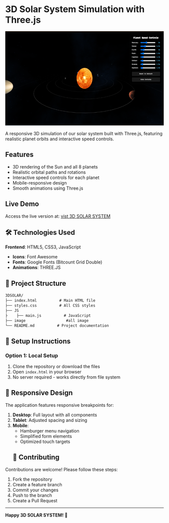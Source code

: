 # 3D Solar System Simulation with Three.js

<p align="center">
  <img src="./SOLAR.png" alt="Coding" width="100%" height="300">
</p>

A responsive 3D simulation of our solar system built with Three.js, featuring realistic planet orbits and interactive speed controls.

## Features

- 3D rendering of the Sun and all 8 planets
- Realistic orbital paths and rotations
- Interactive speed controls for each planet
- Mobile-responsive design
- Smooth animations using Three.js

## Live Demo

Access the live version at: [vist 3D SOLAR SYSTEM ](https://3-d-s-ol-ar.vercel.app/)

## 🛠️ Technologies Used
**Frontend**: HTML5, CSS3, JavaScript
- **Icons**: Font Awesome
- **Fonts**: Google Fonts (Bitcount Grid Double)
- **Animations**: THREE.JS
## 🚀 Project Structure

```
3DSOLAR/
├── index.html          # Main HTML file
├── styles.css          # All CSS styles
├── JS
├    ├── main.js          # JavaScript 
├── image                  #all image    
└── README.md          # Project documentation
```

## 🔧 Setup Instructions

### Option 1: Local Setup

1. Clone the repository or download the files
2. Open `index.html` in your browser
3. No server required - works directly from file system


## 📱 Responsive Design

The application features responsive breakpoints for:

1. **Desktop**: Full layout with all components
2. **Tablet**: Adjusted spacing and sizing
3. **Mobile**:
   - Hamburger menu navigation
   - Simplified form elements
   - Optimized touch targets
   ## 🤝 Contributing

Contributions are welcome! Please follow these steps:

1. Fork the repository
2. Create a feature branch
3. Commit your changes
4. Push to the branch
5. Create a Pull Request



---

**Happy 3D SOLAR SYSTEM!** 🚀